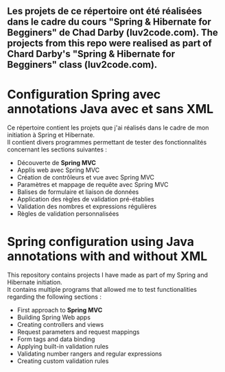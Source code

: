 ## Les projets de ce répertoire ont été réalisées dans le cadre du cours "Spring & Hibernate for Begginers" de Chad Darby (luv2code.com). The projects from this repo were realised as part of Chard Darby's "Spring & Hibernate for Begginers" class (luv2code.com).  
# Configuration Spring avec annotations Java avec et sans XML  
Ce répertoire contient les projets que j'ai réalisés dans le cadre de mon initiation à Spring et Hibernate.  
Il contient divers programmes permettant de tester des fonctionnalités concernant les sections suivantes :  
- Découverte de **Spring MVC**
- Applis web avec Spring MVC
- Création de contrôleurs et vue avec Spring MVC
- Paramètres et mappage de requête avec Spring MVC
- Balises de formulaire et liaison de données
- Application des règles de validation pré-établies
- Validation des nombres et expressions régulières
- Règles de validation personnalisées

# Spring configuration using Java annotations with and without XML  
This repository contains projects I have made as part of my Spring and Hibernate initiation.  
It contains multiple programs that allowed me to test functionalities regarding the following sections :  
- First approach to **Spring MVC**
- Building Spring Web apps
- Creating controllers and views
- Request parameters and request mappings
- Form tags and data binding
- Applying built-in validation rules
- Validating number rangers and regular expressions
- Creating custom validation rules
